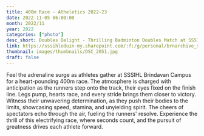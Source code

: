 ```yaml
---
title: 400m Race - Atheletics 2022-23
date: 2022-11-05 06:00:00
month: 2022/11
year: 2022
categories: ["photo"]
desc_short: Doubles Delight - Thrilling Badminton Doubles Match at SSSIHL Brindavan Campus - Perfect Coordination and Team Strategy
link: https://sssihleduin-my.sharepoint.com/:f:/g/personal/brnarchive_sssihl_edu_in/EupANU3G7txGh3L3C-xOFVABeD54maweRcMQqCJH0x40dw?e=y9A170
thumbnail: images/thumbnails/DSC_2051.jpg
draft: false
---
```


Feel the adrenaline surge as athletes gather at SSSIHL Brindavan Campus for a heart-pounding 400m race. The atmosphere is charged with anticipation as the runners step onto the track, their eyes fixed on the finish line. Legs pump, hearts race, and every stride brings them closer to victory. Witness their unwavering determination, as they push their bodies to the limits, showcasing speed, stamina, and unyielding spirit. The cheers of spectators echo through the air, fueling the runners' resolve. Experience the thrill of this electrifying race, where seconds count, and the pursuit of greatness drives each athlete forward.
